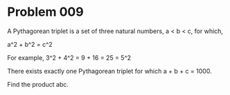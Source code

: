 Problem 009
===========

A Pythagorean triplet is a set of three natural numbers, a < b < c, for which, 



a^2 + b^2 = c^2



For example, 3^2 + 4^2 = 9 + 16 = 25 = 5^2

There exists exactly one Pythagorean triplet for which a + b + c = 1000.

Find the product abc.


